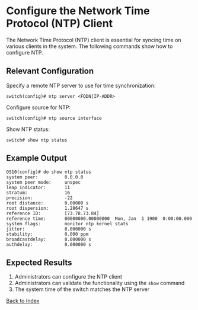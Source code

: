 # Configure the Network Time Protocol (NTP) Client 

The Network Time Protocol (NTP) client is essential for syncing time on various clients in the system. The following commands show how to configure NTP.

## Relevant Configuration

Specify a remote NTP server to use for time synchronization:

```
switch(config)# ntp server <FQDN|IP-ADDR>
```

Configure source for NTP:

```
switch(config)# ntp source interface
```

Show NTP status:

```
switch# show ntp status
```

## Example Output

```
OS10(config)# do show ntp status
system peer:          0.0.0.0
system peer mode:     unspec
leap indicator:       11
stratum:              16
precision:            -22
root distance:        0.00000 s
root dispersion:      1.28647 s
reference ID:         [73.78.73.84]
reference time:       00000000.00000000  Mon, Jan  1 1900  0:00:00.000
system flags:         monitor ntp kernel stats
jitter:               0.000000 s
stability:            0.000 ppm
broadcastdelay:       0.000000 s
authdelay:            0.000000 s
```

## Expected Results

1. Administrators can configure the NTP client
2. Administrators can validate the functionality using the `show` command
3. The system time of the switch matches the NTP server

[Back to Index](index.md)

